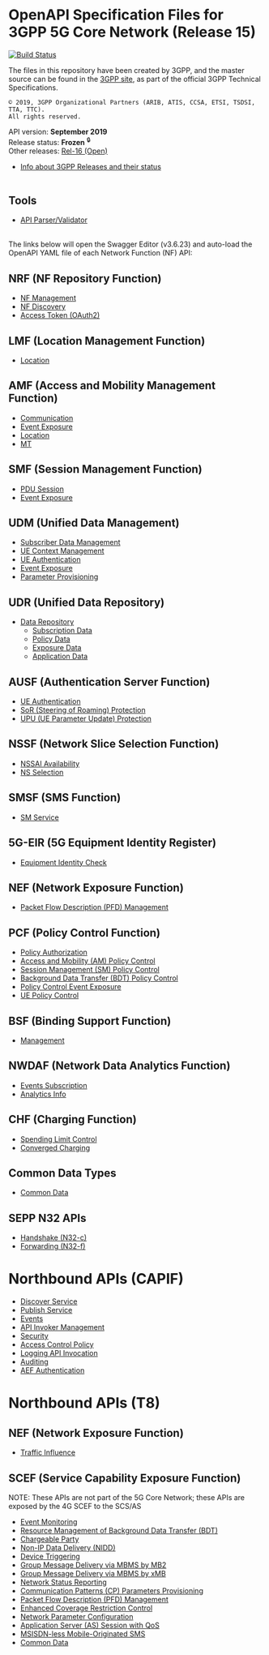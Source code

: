 # OpenAPI Specification Files for 3GPP 5G Core Network (Release 15)

[![Build Status](https://travis-ci.org/shenjian74/5GC_APIs.svg?branch=Rel-15)](https://travis-ci.org/shenjian74/5GC_APIs)

The files in this repository have been created by 3GPP, and the master source can be found in the [3GPP site](http://www.3gpp.org/DynaReport/29-series.htm), as part of the official 3GPP Technical Specifications.
```
© 2019, 3GPP Organizational Partners (ARIB, ATIS, CCSA, ETSI, TSDSI, TTA, TTC).
All rights reserved.
```
API version: **September 2019**<br/>
Release status: **Frozen** <sup>&#x1F512;</sup><br/>
Other releases: [Rel-16 (Open)](https://github.com/shenjian74/5GC_APIs/tree/master)<br/>
- [Info about 3GPP Releases and their status](https://www.3gpp.org/specifications/67-releases)
<br/><br/>

## Tools
* [API Parser/Validator](https://jdegre.github.io/parser.html) 
<br/><br/>

The links below will open the Swagger Editor (v3.6.23) and auto-load the OpenAPI YAML file of each Network Function (NF) API:
<br/>

## NRF (NF Repository Function)
* [NF Management](https://shenjian74.github.io/5GC_APIs/loader.html?yaml=TS29510_Nnrf_NFManagement.yaml)
* [NF Discovery](https://shenjian74.github.io/5GC_APIs/loader.html?yaml=TS29510_Nnrf_NFDiscovery.yaml)
* [Access Token (OAuth2)](https://shenjian74.github.io/5GC_APIs/loader.html?yaml=TS29510_Nnrf_AccessToken.yaml)
## LMF (Location Management Function)
* [Location](https://shenjian74.github.io/5GC_APIs/loader.html?yaml=TS29572_Nlmf_Location.yaml)
## AMF (Access and Mobility Management Function)
* [Communication](https://shenjian74.github.io/5GC_APIs/loader.html?yaml=TS29518_Namf_Communication.yaml)
* [Event Exposure](https://shenjian74.github.io/5GC_APIs/loader.html?yaml=TS29518_Namf_EventExposure.yaml)
* [Location](https://shenjian74.github.io/5GC_APIs/loader.html?yaml=TS29518_Namf_Location.yaml)
* [MT](https://shenjian74.github.io/5GC_APIs/loader.html?yaml=TS29518_Namf_MT.yaml)
## SMF (Session Management Function)
* [PDU Session](https://shenjian74.github.io/5GC_APIs/loader.html?yaml=TS29502_Nsmf_PDUSession.yaml)
* [Event Exposure](https://shenjian74.github.io/5GC_APIs/loader.html?yaml=TS29508_Nsmf_EventExposure.yaml)
## UDM (Unified Data Management)
* [Subscriber Data Management](https://shenjian74.github.io/5GC_APIs/loader.html?yaml=TS29503_Nudm_SDM.yaml)
* [UE Context Management](https://shenjian74.github.io/5GC_APIs/loader.html?yaml=TS29503_Nudm_UECM.yaml)
* [UE Authentication](https://shenjian74.github.io/5GC_APIs/loader.html?yaml=TS29503_Nudm_UEAU.yaml)
* [Event Exposure](https://shenjian74.github.io/5GC_APIs/loader.html?yaml=TS29503_Nudm_EE.yaml)
* [Parameter Provisioning](https://shenjian74.github.io/5GC_APIs/loader.html?yaml=TS29503_Nudm_PP.yaml)
## UDR (Unified Data Repository)
* [Data Repository](https://shenjian74.github.io/5GC_APIs/loader.html?yaml=TS29504_Nudr_DataRepository.yaml)
  * [Subscription Data](https://shenjian74.github.io/5GC_APIs/loader.html?yaml=TS29505_Subscription_Data.yaml)
  * [Policy Data](https://shenjian74.github.io/5GC_APIs/loader.html?yaml=TS29519_Policy_Data.yaml)
  * [Exposure Data](https://shenjian74.github.io/5GC_APIs/loader.html?yaml=TS29519_Exposure_Data.yaml)
  * [Application Data](https://shenjian74.github.io/5GC_APIs/loader.html?yaml=TS29519_Application_Data.yaml)
## AUSF (Authentication Server Function)
* [UE Authentication](https://shenjian74.github.io/5GC_APIs/loader.html?yaml=TS29509_Nausf_UEAuthentication.yaml)
* [SoR (Steering of Roaming) Protection](https://shenjian74.github.io/5GC_APIs/loader.html?yaml=TS29509_Nausf_SoRProtection.yaml)
* [UPU (UE Parameter Update) Protection](https://shenjian74.github.io/5GC_APIs/loader.html?yaml=TS29509_Nausf_UPUProtection.yaml)
## NSSF (Network Slice Selection Function)
* [NSSAI Availability](https://shenjian74.github.io/5GC_APIs/loader.html?yaml=TS29531_Nnssf_NSSAIAvailability.yaml)
* [NS Selection](https://shenjian74.github.io/5GC_APIs/loader.html?yaml=TS29531_Nnssf_NSSelection.yaml)
## SMSF (SMS Function)
* [SM Service](https://shenjian74.github.io/5GC_APIs/loader.html?yaml=TS29540_Nsmsf_SMService.yaml)
## 5G-EIR (5G Equipment Identity Register)
* [Equipment Identity Check](https://shenjian74.github.io/5GC_APIs/loader.html?yaml=TS29511_N5g-eir_EquipmentIdentityCheck.yaml)
## NEF (Network Exposure Function)
* [Packet Flow Description (PFD) Management](https://shenjian74.github.io/5GC_APIs/loader.html?yaml=TS29551_Nnef_PFDmanagement.yaml)
## PCF (Policy Control Function)
* [Policy Authorization](https://shenjian74.github.io/5GC_APIs/loader.html?yaml=TS29514_Npcf_PolicyAuthorization.yaml)
* [Access and Mobility (AM) Policy Control](https://shenjian74.github.io/5GC_APIs/loader.html?yaml=TS29507_Npcf_AMPolicyControl.yaml)
* [Session Management (SM) Policy Control](https://shenjian74.github.io/5GC_APIs/loader.html?yaml=TS29512_Npcf_SMPolicyControl.yaml)
* [Background Data Transfer (BDT) Policy Control](https://shenjian74.github.io/5GC_APIs/loader.html?yaml=TS29554_Npcf_BDTPolicyControl.yaml)
* [Policy Control Event Exposure](https://shenjian74.github.io/5GC_APIs/loader.html?yaml=TS29523_Npcf_EventExposure.yaml)
* [UE Policy Control](https://shenjian74.github.io/5GC_APIs/loader.html?yaml=TS29525_Npcf_UEPolicyControl.yaml)
## BSF (Binding Support Function)
* [Management](https://shenjian74.github.io/5GC_APIs/loader.html?yaml=TS29521_Nbsf_Management.yaml)
## NWDAF (Network Data Analytics Function)
* [Events Subscription](https://shenjian74.github.io/5GC_APIs/loader.html?yaml=TS29520_Nnwdaf_EventsSubscription.yaml)
* [Analytics Info](https://shenjian74.github.io/5GC_APIs/loader.html?yaml=TS29520_Nnwdaf_AnalyticsInfo.yaml)
## CHF (Charging Function)
* [Spending Limit Control](https://shenjian74.github.io/5GC_APIs/loader.html?yaml=TS29594_Nchf_SpendingLimitControl.yaml)
* [Converged Charging](https://shenjian74.github.io/5GC_APIs/loader.html?yaml=TS32291_Nchf_ConvergedCharging.yaml)
## Common Data Types
* [Common Data](https://shenjian74.github.io/5GC_APIs/loader.html?yaml=TS29571_CommonData.yaml)
## SEPP N32 APIs
* [Handshake (N32-c)](https://shenjian74.github.io/5GC_APIs/loader.html?yaml=TS29573_N32_Handshake.yaml)
* [Forwarding (N32-f)](https://shenjian74.github.io/5GC_APIs/loader.html?yaml=TS29573_JOSEProtectedMessageForwarding.yaml)

# Northbound APIs (CAPIF)
* [Discover Service](https://shenjian74.github.io/5GC_APIs/loader.html?yaml=TS29222_CAPIF_Discover_Service_API.yaml)
* [Publish Service](https://shenjian74.github.io/5GC_APIs/loader.html?yaml=TS29222_CAPIF_Publish_Service_API.yaml)
* [Events](https://shenjian74.github.io/5GC_APIs/loader.html?yaml=TS29222_CAPIF_Events_API.yaml)
* [API Invoker Management](https://shenjian74.github.io/5GC_APIs/loader.html?yaml=TS29222_CAPIF_API_Invoker_Management_API.yaml)
* [Security](https://shenjian74.github.io/5GC_APIs/loader.html?yaml=TS29222_CAPIF_Security_API.yaml)
* [Access Control Policy](https://shenjian74.github.io/5GC_APIs/loader.html?yaml=TS29222_CAPIF_Access_Control_Policy_API.yaml)
* [Logging API Invocation](https://shenjian74.github.io/5GC_APIs/loader.html?yaml=TS29222_CAPIF_Logging_API_Invocation_API.yaml)
* [Auditing](https://shenjian74.github.io/5GC_APIs/loader.html?yaml=TS29222_CAPIF_Auditing_API.yaml)
* [AEF Authentication](https://shenjian74.github.io/5GC_APIs/loader.html?yaml=TS29222_AEF_Security_API.yaml)

# Northbound APIs (T8)
## NEF (Network Exposure Function)
* [Traffic Influence](https://shenjian74.github.io/5GC_APIs/loader.html?yaml=TS29522_TrafficInfluence.yaml)
## SCEF (Service Capability Exposure Function)
NOTE: These APIs are not part of the 5G Core Network; these APIs are exposed by the 4G SCEF to the SCS/AS
* [Event Monitoring](https://shenjian74.github.io/5GC_APIs/loader.html?yaml=TS29122_MonitoringEvent.yaml)
* [Resource Management of Background Data Transfer (BDT)](https://shenjian74.github.io/5GC_APIs/loader.html?yaml=TS29122_ResourceManagementOfBdt.yaml)
* [Chargeable Party](https://shenjian74.github.io/5GC_APIs/loader.html?yaml=TS29122_ChargeableParty.yaml)
* [Non-IP Data Delivery (NIDD)](https://shenjian74.github.io/5GC_APIs/loader.html?yaml=TS29122_NIDD.yaml)
* [Device Triggering](https://shenjian74.github.io/5GC_APIs/loader.html?yaml=TS29122_DeviceTriggering.yaml)
* [Group Message Delivery via MBMS by MB2](https://shenjian74.github.io/5GC_APIs/loader.html?yaml=TS29122_GMDviaMBMSbyMB2.yaml)
* [Group Message Delivery via MBMS by xMB](https://shenjian74.github.io/5GC_APIs/loader.html?yaml=TS29122_GMDviaMBMSbyxMB.yaml)
* [Network Status Reporting](https://shenjian74.github.io/5GC_APIs/loader.html?yaml=TS29122_ReportingNetworkStatus.yaml)
* [Communication Patterns (CP) Parameters Provisioning](https://shenjian74.github.io/5GC_APIs/loader.html?yaml=TS29122_CpProvisioning.yaml)
* [Packet Flow Description (PFD) Management](https://shenjian74.github.io/5GC_APIs/loader.html?yaml=TS29122_PfdManagement.yaml)
* [Enhanced Coverage Restriction Control](https://shenjian74.github.io/5GC_APIs/loader.html?yaml=TS29122_ECRControl.yaml)
* [Network Parameter Configuration](https://shenjian74.github.io/5GC_APIs/loader.html?yaml=TS29122_NpConfiguration.yaml)
* [Application Server (AS) Session with QoS](https://shenjian74.github.io/5GC_APIs/loader.html?yaml=TS29122_AsSessionWithQoS.yaml)
* [MSISDN-less Mobile-Originated SMS](https://shenjian74.github.io/5GC_APIs/loader.html?yaml=TS29122_MsisdnLessMoSms.yaml)
* [Common Data](https://shenjian74.github.io/5GC_APIs/loader.html?yaml=TS29122_CommonData.yaml)
